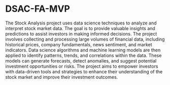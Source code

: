 # DSAC-FA-MVP
The Stock Analysis project uses data science techniques to analyze and interpret stock market data. The goal is to provide valuable insights and predictions to assist investors in making informed decisions. The project involves collecting and processing large volumes of financial data, including historical prices, company fundamentals, news sentiment, and market indicators. Data science algorithms and machine learning models are then applied to identify patterns, trends, and correlations within the data. These models can generate forecasts, detect anomalies, and suggest potential investment opportunities or risks. The project aims to empower investors with data-driven tools and strategies to enhance their understanding of the stock market and improve their investment outcomes.
